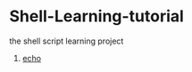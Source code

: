 # Shell-Learning-tutorial
the shell script learning project

1. [echo](http://www.linfo.org/echo.html)

